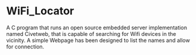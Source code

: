 # WiFi_Locator
A C program that runs an open source embedded server implementation named Civetweb, that is capable of searching for Wifi devices in the vicinity. A simple Webpage has been designed to list the names and allow for connection.
